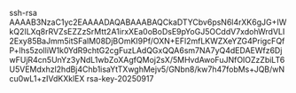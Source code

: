 ssh-rsa AAAAB3NzaC1yc2EAAAADAQABAAABAQCkaDTYCbv6psN6l4rXK6gJG+IWkQ2ILXq8rRVZsEZZzSrMtt2A1irxXEa0oBoDsE9pYoGJ5OCddV7xdohWrdVLI2Exy85BaJmm5itSFalM08DjBOmKI9Pf/OXN+EFl2mfLKWZXeYZG4PrigcFQfP+lhs5zolliW1k0YdR9chtG2cgFuzLAdQGxQQA6sm7NA7yQ4dEDAEWfz6DjwFUjR4cn5UnYz3yNdL1wbZoXAgfQMoj2sX/5MHvdAwoFuJNfOIOZzZbiLT6U5VEMdxhzl2hdBj4Chb1isaYtTXwghMejv5/GNbn8/kw7h47fobMs+JQB/wNcu0wL1+zIVdKXklEX rsa-key-20250917
